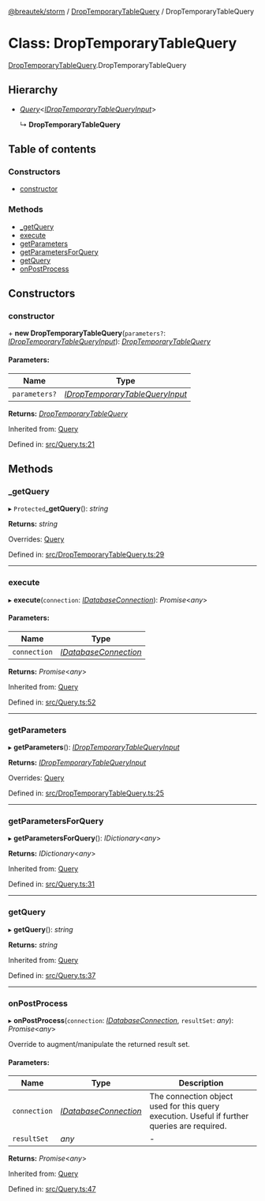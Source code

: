 [@breautek/storm](../README.md) / [DropTemporaryTableQuery](../modules/droptemporarytablequery.md) / DropTemporaryTableQuery

# Class: DropTemporaryTableQuery

[DropTemporaryTableQuery](../modules/droptemporarytablequery.md).DropTemporaryTableQuery

## Hierarchy

* [*Query*](query.query-1.md)<[*IDropTemporaryTableQueryInput*](../interfaces/droptemporarytablequery.idroptemporarytablequeryinput.md)\>

  ↳ **DropTemporaryTableQuery**

## Table of contents

### Constructors

- [constructor](droptemporarytablequery.droptemporarytablequery-1.md#constructor)

### Methods

- [\_getQuery](droptemporarytablequery.droptemporarytablequery-1.md#_getquery)
- [execute](droptemporarytablequery.droptemporarytablequery-1.md#execute)
- [getParameters](droptemporarytablequery.droptemporarytablequery-1.md#getparameters)
- [getParametersForQuery](droptemporarytablequery.droptemporarytablequery-1.md#getparametersforquery)
- [getQuery](droptemporarytablequery.droptemporarytablequery-1.md#getquery)
- [onPostProcess](droptemporarytablequery.droptemporarytablequery-1.md#onpostprocess)

## Constructors

### constructor

\+ **new DropTemporaryTableQuery**(`parameters?`: [*IDropTemporaryTableQueryInput*](../interfaces/droptemporarytablequery.idroptemporarytablequeryinput.md)): [*DropTemporaryTableQuery*](droptemporarytablequery.droptemporarytablequery-1.md)

#### Parameters:

Name | Type |
------ | ------ |
`parameters?` | [*IDropTemporaryTableQueryInput*](../interfaces/droptemporarytablequery.idroptemporarytablequeryinput.md) |

**Returns:** [*DropTemporaryTableQuery*](droptemporarytablequery.droptemporarytablequery-1.md)

Inherited from: [Query](query.query-1.md)

Defined in: [src/Query.ts:21](https://github.com/breautek/storm/blob/40c8f69/src/Query.ts#L21)

## Methods

### \_getQuery

▸ `Protected`**_getQuery**(): *string*

**Returns:** *string*

Overrides: [Query](query.query-1.md)

Defined in: [src/DropTemporaryTableQuery.ts:29](https://github.com/breautek/storm/blob/40c8f69/src/DropTemporaryTableQuery.ts#L29)

___

### execute

▸ **execute**(`connection`: [*IDatabaseConnection*](../interfaces/idatabaseconnection.idatabaseconnection-1.md)): *Promise*<*any*\>

#### Parameters:

Name | Type |
------ | ------ |
`connection` | [*IDatabaseConnection*](../interfaces/idatabaseconnection.idatabaseconnection-1.md) |

**Returns:** *Promise*<*any*\>

Inherited from: [Query](query.query-1.md)

Defined in: [src/Query.ts:52](https://github.com/breautek/storm/blob/40c8f69/src/Query.ts#L52)

___

### getParameters

▸ **getParameters**(): [*IDropTemporaryTableQueryInput*](../interfaces/droptemporarytablequery.idroptemporarytablequeryinput.md)

**Returns:** [*IDropTemporaryTableQueryInput*](../interfaces/droptemporarytablequery.idroptemporarytablequeryinput.md)

Overrides: [Query](query.query-1.md)

Defined in: [src/DropTemporaryTableQuery.ts:25](https://github.com/breautek/storm/blob/40c8f69/src/DropTemporaryTableQuery.ts#L25)

___

### getParametersForQuery

▸ **getParametersForQuery**(): *IDictionary*<*any*\>

**Returns:** *IDictionary*<*any*\>

Inherited from: [Query](query.query-1.md)

Defined in: [src/Query.ts:31](https://github.com/breautek/storm/blob/40c8f69/src/Query.ts#L31)

___

### getQuery

▸ **getQuery**(): *string*

**Returns:** *string*

Inherited from: [Query](query.query-1.md)

Defined in: [src/Query.ts:37](https://github.com/breautek/storm/blob/40c8f69/src/Query.ts#L37)

___

### onPostProcess

▸ **onPostProcess**(`connection`: [*IDatabaseConnection*](../interfaces/idatabaseconnection.idatabaseconnection-1.md), `resultSet`: *any*): *Promise*<*any*\>

Override to augment/manipulate the returned result set.

#### Parameters:

Name | Type | Description |
------ | ------ | ------ |
`connection` | [*IDatabaseConnection*](../interfaces/idatabaseconnection.idatabaseconnection-1.md) | The connection object used for this query execution. Useful if further queries are required.   |
`resultSet` | *any* | - |

**Returns:** *Promise*<*any*\>

Inherited from: [Query](query.query-1.md)

Defined in: [src/Query.ts:47](https://github.com/breautek/storm/blob/40c8f69/src/Query.ts#L47)
